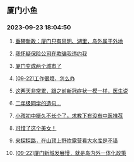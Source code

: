 ## 厦门小鱼 
### 2023-09-23 18:04:50

1. [重磅新政：厦门只有思明、湖里，岛外属于外地](http://bbs.xmfish.com/read-htm-tid-18077322.html)

2. [我怀疑保险公司在欺骗我违约我](http://bbs.xmfish.com/read-htm-tid-18077306.html)

3. [厦门变成两个城市了](http://bbs.xmfish.com/read-htm-tid-18077350.html)

4. [[09-22]工作很烦，怎么办](http://bbs.xmfish.com/read-htm-tid-18077370.html)

5. [这两天非常累，跟之前新冠症状一模一样，医生说](http://bbs.xmfish.com/read-htm-tid-18077376.html)

6. [二年级同学的造句…](http://bbs.xmfish.com/read-htm-tid-18077285.html)

7. [小孩初中挺久不长个了，求教下有没有中医推荐](http://bbs.xmfish.com/read-htm-tid-18077405.html)

8. [可惜了这个美女！](http://bbs.xmfish.com/read-htm-tid-18077539.html)

9. [来探探路，在山顶上野炊露营看大水库是不错](http://bbs.xmfish.com/read-htm-tid-18077288.html)

10. [[09-22]厦门新城发展慢，就是岛内外一体化政策](http://bbs.xmfish.com/read-htm-tid-18077363.html)

